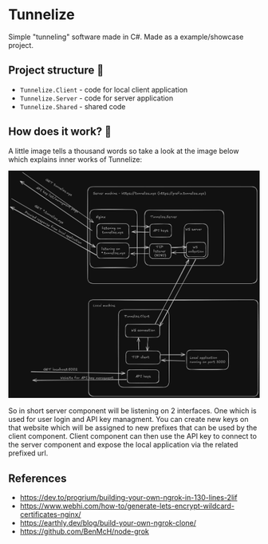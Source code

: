 # Tunnelize

Simple "tunneling" software made in C#. Made as a  example/showcase project.

## Project structure 📁
 - `Tunnelize.Client` - code for local client application
 - `Tunnelize.Server` - code for server application
 - `Tunnelize.Shared` - shared code

## How does it work? 🤔
A little image tells a thousand words so take a look at the image below which explains inner works of Tunnelize:

![Explanation](images/tunnelize_explanation.png)

So in short server component will be listening on 2 interfaces. One which is used for user login and API key managment. You can create new keys on that website which will be assigned to new prefixes that can be used by the client component. Client component can then use the API key to connect to the server component and expose the local application via the related prefixed url.

## References
 - https://dev.to/progrium/building-your-own-ngrok-in-130-lines-2lif
 - https://www.webhi.com/how-to/generate-lets-encrypt-wildcard-certificates-nginx/
 - https://earthly.dev/blog/build-your-own-ngrok-clone/
 - https://github.com/BenMcH/node-grok